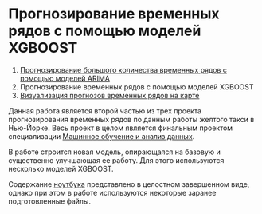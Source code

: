# Прогнозирование временных рядов с помощью моделей XGBOOST

1. [Прогнозирование большого количества временных рядов с помощью моделей ARIMA](https://github.com/xsaq/NYC_Yellow_Taxi_Predictions_ARIMAs/edit/master/README.md)
2. Прогнозирование временных рядов с помощью моделей XGBOOST
3. [Визуализация прогнозов временных рядов на карте](https://github.com/xsaq/NYC_Yellow_Taxi_Predictions)

Данная работа является второй частью из трех проекта прогнозирования временных рядов по данным работы желтого такси в Нью-Йорке. 
Весь проект в целом является финальным проектом специализации [Машинное обучение и анализ данных](https://www.coursera.org/specializations/machine-learning-data-analysis).

В работе строится новая модель, опирающаяся на базовую и существенно улучшающая ее работу. Для этого используются несколько моделей XGBOOST.

Содержание [ноутбука](https://github.com/xsaq/NYC_Yellow_Taxi_Predictions_XGBOOSTs/blob/master/BigSetRegression.ipynb) представлено в целостном завершенном виде, однако при этом в работе используются некоторые заранее подготовленные файлы.

